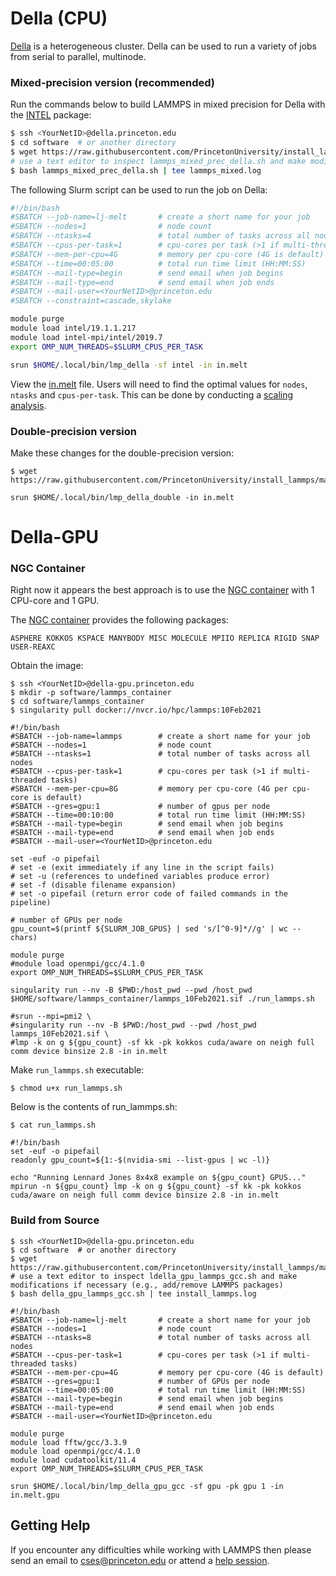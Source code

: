 # Della (CPU)

[Della](https://researchcomputing.princeton.edu/systems/della) is a heterogeneous cluster. Della can be used to run a variety of jobs from serial to parallel, multinode.

### Mixed-precision version (recommended)

Run the commands below to build LAMMPS in mixed precision for Della with the [INTEL](../misc/notes.md#USER-INTEL) package:

```bash
$ ssh <YourNetID>@della.princeton.edu
$ cd software  # or another directory
$ wget https://raw.githubusercontent.com/PrincetonUniversity/install_lammps/master/01_installing/ins/della/lammps_mixed_prec_della.sh
# use a text editor to inspect lammps_mixed_prec_della.sh and make modifications if necessary (e.g., add/remove LAMMPS packages)
$ bash lammps_mixed_prec_della.sh | tee lammps_mixed.log
```

The following Slurm script can be used to run the job on Della:

```bash
#!/bin/bash
#SBATCH --job-name=lj-melt       # create a short name for your job
#SBATCH --nodes=1                # node count
#SBATCH --ntasks=4               # total number of tasks across all nodes
#SBATCH --cpus-per-task=1        # cpu-cores per task (>1 if multi-threaded tasks)
#SBATCH --mem-per-cpu=4G         # memory per cpu-core (4G is default)
#SBATCH --time=00:05:00          # total run time limit (HH:MM:SS)
#SBATCH --mail-type=begin        # send email when job begins
#SBATCH --mail-type=end          # send email when job ends
#SBATCH --mail-user=<YourNetID>@princeton.edu
#SBATCH --constraint=cascade,skylake

module purge
module load intel/19.1.1.217
module load intel-mpi/intel/2019.7
export OMP_NUM_THREADS=$SLURM_CPUS_PER_TASK

srun $HOME/.local/bin/lmp_della -sf intel -in in.melt
```

View the [in.melt](../misc/in.melt) file. Users will need to find the optimal values for `nodes`, `ntasks` and `cpus-per-task`. This can be done by conducting a [scaling analysis](https://researchcomputing.princeton.edu/support/knowledge-base/scaling-analysis).

### Double-precision version

Make these changes for the double-precision version:

```
$ wget https://raw.githubusercontent.com/PrincetonUniversity/install_lammps/master/01_installing/ins/della/lammps_double_prec_della.sh
```

```
srun $HOME/.local/bin/lmp_della_double -in in.melt
```

# Della-GPU

### NGC Container

Right now it appears the best approach is to use the [NGC container](https://ngc.nvidia.com/catalog/containers/hpc:lammps) with 1 CPU-core and 1 GPU.

The [NGC container](https://ngc.nvidia.com/catalog/containers/hpc:lammps) provides the following packages:

```
ASPHERE KOKKOS KSPACE MANYBODY MISC MOLECULE MPIIO REPLICA RIGID SNAP USER-REAXC
```

Obtain the image:

```
$ ssh <YourNetID>@della-gpu.princeton.edu
$ mkdir -p software/lammps_container
$ cd software/lammps_container
$ singularity pull docker://nvcr.io/hpc/lammps:10Feb2021
```

```
#!/bin/bash
#SBATCH --job-name=lammps        # create a short name for your job
#SBATCH --nodes=1                # node count
#SBATCH --ntasks=1               # total number of tasks across all nodes
#SBATCH --cpus-per-task=1        # cpu-cores per task (>1 if multi-threaded tasks)
#SBATCH --mem-per-cpu=8G         # memory per cpu-core (4G per cpu-core is default)
#SBATCH --gres=gpu:1             # number of gpus per node
#SBATCH --time=00:10:00          # total run time limit (HH:MM:SS)
#SBATCH --mail-type=begin        # send email when job begins
#SBATCH --mail-type=end          # send email when job ends
#SBATCH --mail-user=<YourNetID>@princeton.edu

set -euf -o pipefail
# set -e (exit immediately if any line in the script fails)
# set -u (references to undefined variables produce error)
# set -f (disable filename expansion)
# set -o pipefail (return error code of failed commands in the pipeline)

# number of GPUs per node
gpu_count=$(printf ${SLURM_JOB_GPUS} | sed 's/[^0-9]*//g' | wc --chars)

module purge
#module load openmpi/gcc/4.1.0
export OMP_NUM_THREADS=$SLURM_CPUS_PER_TASK

singularity run --nv -B $PWD:/host_pwd --pwd /host_pwd $HOME/software/lammps_container/lammps_10Feb2021.sif ./run_lammps.sh

#srun --mpi=pmi2 \
#singularity run --nv -B $PWD:/host_pwd --pwd /host_pwd lammps_10Feb2021.sif \
#lmp -k on g ${gpu_count} -sf kk -pk kokkos cuda/aware on neigh full comm device binsize 2.8 -in in.melt
```

Make `run_lammps.sh` executable:

```
$ chmod u+x run_lammps.sh
```

Below is the contents of run_lammps.sh:

```
$ cat run_lammps.sh

#!/bin/bash
set -euf -o pipefail
readonly gpu_count=${1:-$(nvidia-smi --list-gpus | wc -l)}

echo "Running Lennard Jones 8x4x8 example on ${gpu_count} GPUS..."
mpirun -n ${gpu_count} lmp -k on g ${gpu_count} -sf kk -pk kokkos cuda/aware on neigh full comm device binsize 2.8 -in in.melt
```

### Build from Source

```
$ ssh <YourNetID>@della-gpu.princeton.edu
$ cd software  # or another directory
$ wget https://raw.githubusercontent.com/PrincetonUniversity/install_lammps/master/01_installing/ins/della/della_gpu_lammps_gcc.sh
# use a text editor to inspect ldella_gpu_lammps_gcc.sh and make modifications if necessary (e.g., add/remove LAMMPS packages)
$ bash della_gpu_lammps_gcc.sh | tee install_lammps.log
```

```
#!/bin/bash
#SBATCH --job-name=lj-melt       # create a short name for your job
#SBATCH --nodes=1                # node count
#SBATCH --ntasks=8               # total number of tasks across all nodes
#SBATCH --cpus-per-task=1        # cpu-cores per task (>1 if multi-threaded tasks)
#SBATCH --mem-per-cpu=4G         # memory per cpu-core (4G is default)
#SBATCH --gres=gpu:1             # number of GPUs per node
#SBATCH --time=00:05:00          # total run time limit (HH:MM:SS)
#SBATCH --mail-type=begin        # send email when job begins
#SBATCH --mail-type=end          # send email when job ends
#SBATCH --mail-user=<YourNetID>@princeton.edu

module purge
module load fftw/gcc/3.3.9
module load openmpi/gcc/4.1.0
module load cudatoolkit/11.4
export OMP_NUM_THREADS=$SLURM_CPUS_PER_TASK

srun $HOME/.local/bin/lmp_della_gpu_gcc -sf gpu -pk gpu 1 -in in.melt.gpu
```

## Getting Help

If you encounter any difficulties while working with LAMMPS then please send an email to <a href="mailto:cses@princeton.edu">cses@princeton.edu</a> or attend a [help session](https://researchcomputing.princeton.edu/support/help-sessions).
